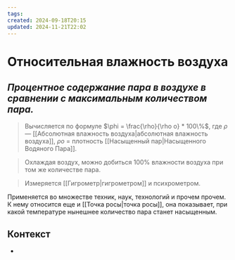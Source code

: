 ```yaml
---
tags: 
created: 2024-09-18T20:15
updated: 2024-11-21T22:02
---
```

# Относительная влажность воздуха

## ***Процентное содержание пара в воздухе в сравнении с максимальным количеством пара.***

> Вычисляется по формуле $\phi = \frac{\rho}{\rho o} * 100\%$,
> где $\rho$ — [[Абсолютная влажность воздуха|абсолютная влажность воздуха]],
$\rho o$ = плотность [[Насыщенный пар|Насыщенного Водяного Пара]].

>Охлаждая воздух, можно добиться 100% влажности воздуха при том же количестве пара.

> Измеряется [[Гигрометр|гигрометром]] и психрометром.

Применяется во множестве техник, наук, технологий и прочем прочем. 
К нему относится еще и [[Точка росы|точка росы]], она показывает, при какой температуре нынешнее количество пара станет насыщенным.
## Контекст
- 

